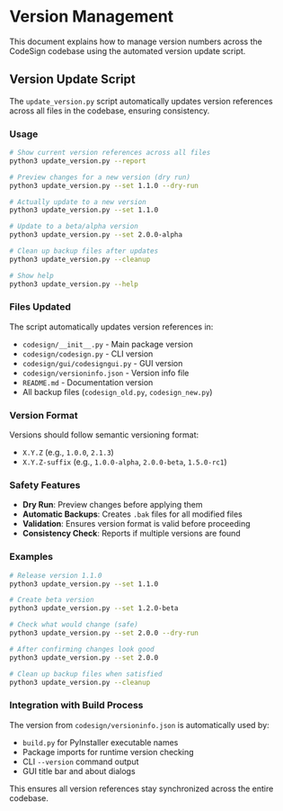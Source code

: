 # Version Management

This document explains how to manage version numbers across the CodeSign codebase using the automated version update script.

## Version Update Script

The `update_version.py` script automatically updates version references across all files in the codebase, ensuring consistency.

### Usage

```bash
# Show current version references across all files
python3 update_version.py --report

# Preview changes for a new version (dry run)
python3 update_version.py --set 1.1.0 --dry-run

# Actually update to a new version
python3 update_version.py --set 1.1.0

# Update to a beta/alpha version
python3 update_version.py --set 2.0.0-alpha

# Clean up backup files after updates
python3 update_version.py --cleanup

# Show help
python3 update_version.py --help
```

### Files Updated

The script automatically updates version references in:

- `codesign/__init__.py` - Main package version
- `codesign/codesign.py` - CLI version
- `codesign/gui/codesigngui.py` - GUI version  
- `codesign/versioninfo.json` - Version info file
- `README.md` - Documentation version
- All backup files (`codesign_old.py`, `codesign_new.py`)

### Version Format

Versions should follow semantic versioning format:
- `X.Y.Z` (e.g., `1.0.0`, `2.1.3`)
- `X.Y.Z-suffix` (e.g., `1.0.0-alpha`, `2.0.0-beta`, `1.5.0-rc1`)

### Safety Features

- **Dry Run**: Preview changes before applying them
- **Automatic Backups**: Creates `.bak` files for all modified files
- **Validation**: Ensures version format is valid before proceeding
- **Consistency Check**: Reports if multiple versions are found

### Examples

```bash
# Release version 1.1.0
python3 update_version.py --set 1.1.0

# Create beta version
python3 update_version.py --set 1.2.0-beta

# Check what would change (safe)
python3 update_version.py --set 2.0.0 --dry-run

# After confirming changes look good
python3 update_version.py --set 2.0.0

# Clean up backup files when satisfied
python3 update_version.py --cleanup
```

### Integration with Build Process

The version from `codesign/versioninfo.json` is automatically used by:
- `build.py` for PyInstaller executable names
- Package imports for runtime version checking
- CLI `--version` command output
- GUI title bar and about dialogs

This ensures all version references stay synchronized across the entire codebase.
